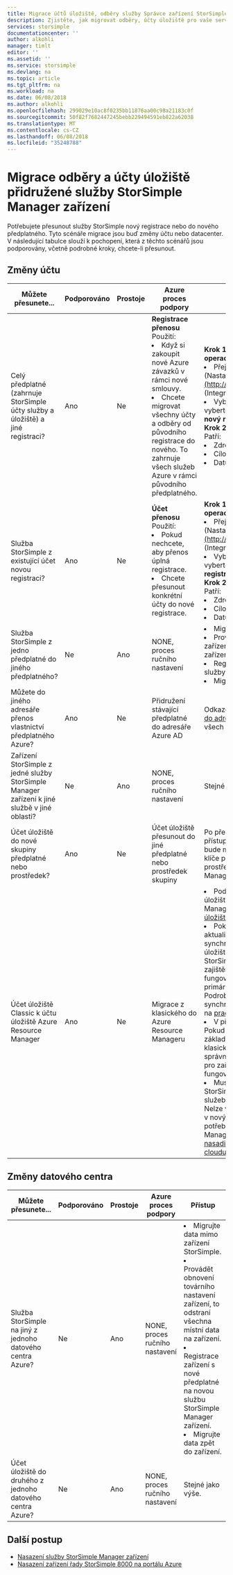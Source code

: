 ```yaml
---
title: Migrace účtů úložiště, odběry služby Správce zařízení StorSimple | Microsoft Docs
description: Zjistěte, jak migrovat odběry, účty úložiště pro vaše service8000 Správce zařízení StorSimple.
services: storsimple
documentationcenter: ''
author: alkohli
manager: timlt
editor: ''
ms.assetid: ''
ms.service: storsimple
ms.devlang: na
ms.topic: article
ms.tgt_pltfrm: na
ms.workload: na
ms.date: 06/08/2018
ms.author: alkohli
ms.openlocfilehash: 299029e10ac8f0235bb11876aa00c98a21183c0f
ms.sourcegitcommit: 50f82f7682447245bebb229494591eb822a62038
ms.translationtype: MT
ms.contentlocale: cs-CZ
ms.lasthandoff: 06/08/2018
ms.locfileid: "35248788"
---
```

# <a name="migrate-subscriptions-and-storage-accounts-associated-with-storsimple-device-manager-service"></a>Migrace odběry a účty úložiště přidružené služby StorSimple Manager zařízení

Potřebujete přesunout služby StorSimple nový registrace nebo do nového předplatného. Tyto scénáře migrace jsou buď změny účtu nebo datacenter. V následující tabulce slouží k pochopení, která z těchto scénářů jsou podporovány, včetně podrobné kroky, chcete-li přesunout.

## <a name="account-changes"></a>Změny účtu

| Můžete přesunete...| Podporováno| Prostoje| Azure proces podpory| Přístup|
|-----|-----|-----|-----|-----|
| Celý předplatné (zahrnuje StorSimple účty služby a úložiště) a jiné registraci? | Ano       | Ne       | **Registrace přenosu**<br>Použití:<li>Když si zakoupit nové Azure závazků v rámci nové smlouvy.</li><li>Chcete migrovat všechny účty a odběry od původního registrace do nového. To zahrnuje všech služeb Azure v rámci původního předplatného.</li> | **Krok 1: Otevřete na lístek podpory operace Azure Enterprise.**<li>Přejděte do [ (Nastavení)http://aka.ms/AzureEntSupport](http://aka.ms/AzureEntSupport) (Integrace a služby).</li><li> Vyberte **registrace správy** a pak vyberte **přenést z jednoho registrace na nový registrace**.<br>**Krok 2: Zadejte požadované informace**<br>Patří:<li>Zdroj registrační číslo</li><li> Cílový registrační číslo</li><li>Datum účinnosti přenosu|
| Služba StorSimple z existující účet novou registraci?    | Ano       | Ne       | **Účet přenosu**<br>Použití:<li>Pokud nechcete, aby přenos úplná registrace.</li><li>Chcete přesunout konkrétní účty do nové registrace.</li>| **Krok 1: Otevřete na lístek podpory operace Azure Enterprise.**<li>Přejděte do [ (Nastavení)http://aka.ms/AzureEntSupport](http://aka.ms/AzureEntSupport) (Integrace a služby).</li><li>Vyberte **registrace správy** a pak vyberte **přenosu účet EA novou registraci**.<br>**Krok 2: Zadejte požadované informace**<br>Patří:<li>Zdroj registrační číslo</li><li> Cílový registrační číslo</li><li>Datum účinnosti přenosu|
| Služba StorSimple z jedno předplatné do jiného předplatného?      | Ne        |    Ano         | NONE, proces ručního nastavení|<li>Migrujte data mimo zařízení StorSimple.</li><li>Provádět obnovení továrního nastavení zařízení, to odstraní všechna místní data na zařízení.</li><li>Registrace zařízení s nové předplatné služby StorSimple Manager zařízení.</li><li>Migrujte data zpět do zařízení.|
  |Můžete do jiného adresáře přenos vlastnictví předplatného Azure? | Ano       | Ne       | Přidružení stávající předplatné do adresáře Azure AD | Odkazovat [přidružení stávající předplatné do adresáře Azure AD](../active-directory/active-directory-how-subscriptions-associated-directory.md). Správné zobrazení všech komponent může trvat až 10 minut.|
| Zařízení StorSimple z jedné služby StorSimple Manager zařízení k jiné službě v jiné oblasti?      | Ne        | Ano            | NONE, proces ručního nastavení |Stejné jako výše.|
| Účet úložiště do nové skupiny předplatné nebo prostředek?     | Ano        | Ne             |Účet úložiště přesunout do jiné předplatné nebo prostředek skupiny |Po přesunu Pokud jsou aktualizovány přístupové klíče účtu úložiště, uživatel bude muset nakonfigurovat přístupové klíče pro účet úložiště migrované prostřednictvím služby StorSimple Manager zařízení ručně.|
| Účet úložiště Classic k účtu úložiště Azure Resource Manager      | Ano        | Ne             |Migrace z klasického do Azure Resource Manageru |<li>Podrobné pokyny k migraci účtu úložiště z classic do Azure Resource Manageru, přejděte na [migraci účtu úložiště classic](../virtual-machines/windows/migration-classic-resource-manager-ps.md#step-62-migrate-a-storage-account).</li><li> Pokud přístupové klíče účtu úložiště se aktualizují po migraci, uživatel bude muset synchronizovat přístupové klíče pro účet úložiště migrované prostřednictvím služby StorSimple Manager zařízení. Tím je zajištěno zařízení StorSimple i nadále fungovat normálně a můžou vrstvy primární nebo zálohování dat do Azure. Podrobné pokyny týkající se synchronizace přístupové klíče, přejděte na [pracovního postupu otočení](storsimple-8000-manage-storage-accounts.md#key-rotation-of-storage-accounts).</li><li> V případě o cloudu zařízení StorSimple Pokud je účet úložiště classic migrovat, ale základní virtuální počítač stále zůstává v klasickém, zařízení by měly fungovat správně. Pokud je základní virtuální počítač pro zařízení cloudu migrovat, nebudou fungovat funkce deaktivace a odstranění.</li><li> Musíte vytvořit nové zařízení cloudu StorSimple na portálu Azure a pak převzetí služeb při selhání ze starší zařízení cloudu. Nelze vytvořit o cloudu zařízení StorSimple v nový portál Azure classic úložiště účtem, potřebují mít účet úložiště Azure Resource Manager. Další informace, přejděte na [nasadit a spravovat zařízení s StorSimple cloudu](storsimple-8000-cloud-appliance-u2.md).</li>|Stejné jako výše.|

## <a name="datacenter-changes"></a>Změny datového centra

| Můžete přesunete...| Podporováno|Prostoje| Azure proces podpory| Přístup|
|-----|-----|-----|-----|-----|
| Služba StorSimple na jiný z jednoho datového centra Azure? | Ne | Ano |NONE, proces ručního nastavení  |<li>Migrujte data mimo zařízení StorSimple.</li><li>Provádět obnovení továrního nastavení zařízení, to odstraní všechna místní data na zařízení.</li><li>Registrace zařízení s nové předplatné na novou službu StorSimple Manager zařízení.</li><li>Migrujte data zpět do zařízení.|
| Účet úložiště do druhého z jednoho datového centra Azure? | Ne |Ano  |NONE, proces ručního nastavení  | Stejné jako výše.|

## <a name="next-steps"></a>Další postup

* [Nasazení služby StorSimple Manager zařízení](storsimple-8000-manage-service.md)
* [Nasazení zařízení řady StorSimple 8000 na portálu Azure](storsimple-8000-deployment-walkthrough-u2.md)
